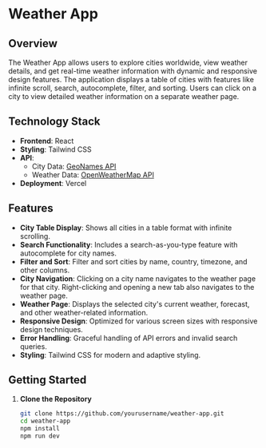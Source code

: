 # Weather App

## Overview

The Weather App allows users to explore cities worldwide, view weather details, and get real-time weather information with dynamic and responsive design features. The application displays a table of cities with features like infinite scroll, search, autocomplete, filter, and sorting. Users can click on a city to view detailed weather information on a separate weather page.

## Technology Stack

- **Frontend**: React
- **Styling**: Tailwind CSS
- **API**: 
  - City Data: [GeoNames API](https://public.opendatasoft.com/explore/dataset/geonames-all-cities-with-a-population-1000/api/?disjunctive.cou_name_en&sort=name)
  - Weather Data: [OpenWeatherMap API](https://openweathermap.org/api)
- **Deployment**: Vercel

## Features

- **City Table Display**: Shows all cities in a table format with infinite scrolling.
- **Search Functionality**: Includes a search-as-you-type feature with autocomplete for city names.
- **Filter and Sort**: Filter and sort cities by name, country, timezone, and other columns.
- **City Navigation**: Clicking on a city name navigates to the weather page for that city. Right-clicking and opening a new tab also navigates to the weather page.
- **Weather Page**: Displays the selected city's current weather, forecast, and other weather-related information.
- **Responsive Design**: Optimized for various screen sizes with responsive design techniques.
- **Error Handling**: Graceful handling of API errors and invalid search queries.
- **Styling**: Tailwind CSS for modern and adaptive styling.

## Getting Started

1. **Clone the Repository**

   ```bash
   git clone https://github.com/yourusername/weather-app.git
   cd weather-app
   npm install
   npm run dev
